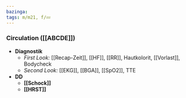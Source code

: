 ```yaml
---
bazinga: 
tags: m/m21, f/💤
---
```

### Circulation ([[ABCDE]])
- **Diagnostik**
	- *First Look:* [[Recap-Zeit]], [[HF]], [[RR]], Hautkolorit, [[Vorlast]], Bodycheck
	- *Second Look:* [[EKG]], [[BGA]], [[SpO2]], TTE
- **DD**
	- **[[Schock]]** 
	- **[[HRST]]**